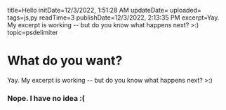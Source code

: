 title=Hello
initDate=12/3/2022, 1:51:28 AM
updateDate=
uploaded=
tags=js,py
readTime=3
publishDate=12/3/2022, 2:13:35 PM
excerpt=Yay. My excerpt is working -- but do you know what happens next? >:)
topic=psdelimiter
# What do you want?
Yay. My excerpt is working -- but do you know what happens next? >:)
### Nope. I have no idea :(